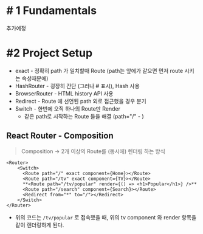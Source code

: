 # # 1 Fundamentals

추가예정

# #2 Project Setup

- exact - 정확히 path 가 일치할때 Route (path는 앞에가 같으면 먼저 route 시키는 속성때문에)
- HashRouter - 굉장히 간단 (그러나 # 표시), Hash 사용
- BrowserRouter - HTML history API 사용
- Redirect - Route 에 선언된 path 외로 접근했을 경우 분기
- Switch - 한번에 오직 하나의 Route만 Render
  - 같은 path로 시작하는 Route 들을 해결 (path="/" - <Redirect />)

## React Router - Composition

> Composition → 2개 이상의 Route를 (동시에) 렌더링 하는 방식

    <Router>
        <Switch>
          <Route path="/" exact component={Home}></Route>
          <Route path="/tv" exact component={TV}></Route>
          **<Route path="/tv/popular" render={() => <h1>Popular</h1>} />**
          <Route path="/search" component={Search}></Route>
          <Redirect from="*" to="/"></Redirect>
        </Switch>
    </Router>

- 위의 코드는 `/tv/popular` 로 접속했을 때, 위의 tv component 와 render 항목을 같이 렌더링하게 된다.
